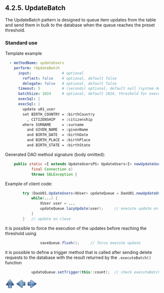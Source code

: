 ## 4.2.5. UpdateBatch

The UpdateBatch pattern is designed to queue item updates from the table and send them in bulk to the database when the queue reaches the preset threshold.

### Standard use

Template example

~~~yaml
  - methodName: updateUsers
    perform: !UpdateBatch
      input:              # optional
        reflect: false    # optional, default false
        delegate: false   # optional, default false
      timeout: 5          # (seconds) optional, default null (system default)
      batchSize: 1024     # optional, default 1024, threshold for execute
      execSql: |
      execSql: |
        update u01_user
        set BIRTH_COUNTRY = :birthCountry
          , CITIZENSHIP   = :citizenship
        where SURNAME     = :surname
          and GIVEN_NAME  = :givenName
          and BIRTH_DATE  = :birthDate
          and BIRTH_PLACE = :birthPlace
          and BIRTH_STATE = :birthState
~~~

Generated DAO method signature (body omitted):

~~~java
    public static <I extends UpdateUsersPS> UpdateUsers<I> newUpdateUsers(
            final Connection c)
            throws SQLException {
~~~

Example of client code:

~~~java
        try (DaoU01.UpdateUsers<XUser> updateQueue = DaoU01.newUpdateUsers(c)) {
            while(...) {
                XUser user = ...
                updateQueue.lazyUpdate(user);     // execute update on threshold
            }
        }   // update on close
~~~

it is possible to force the execution of the updates before reaching the threshold using

~~~java
                saveQueue.flush();     // force execute update
~~~

it is possible to define a trigger method that is called after sending delete requests to the database with the result returned by the `.executeBatch()` function

~~~java
            updateQueue.setTrigger(this::count);  // check executeBatch() result
~~~

[![Up](go-up.png)](ConfigYaml.md) [![Next](go-previous.png)](insertBatch.md) [![Next](go-next.png)](deleteBatch.md)